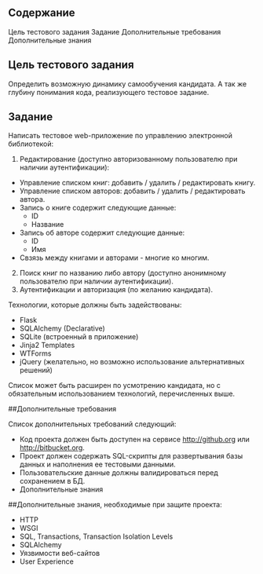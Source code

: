 ## Содержание

Цель тестового задания
Задание
Дополнительные требования
Дополнительные знания

## Цель тестового задания

Определить возможную динамику самообучения кандидата. А так же глубину понимания кода, реализующего тестовое задание.

## Задание

Написать тестовое web-приложение по управлению электронной библиотекой:

1. Редактирование (доступно авторизованному пользователю при наличии аутентификации):
  - Управление списком книг: добавить / удалить / редактировать книгу.
  - Управление списком авторов: добавить / удалить / редактировать автора.
  - Запись о книге содержит следующие данные:
      - ID
      - Название
  - Запись об авторе содержит следующие данные:
      - ID
      - Имя
  - Свзязь между книгами и авторами - многие ко многим.
2. Поиск книг по названию либо автору (доступно анонимному пользователю при наличии аутентификации).
3. Аутентификации и авторизация (по желанию кандидата).

Технологии, которые должны быть задействованы:

- Flask
- SQLAlchemy (Declarative)
- SQLite (встроенный в приложение)
- Jinja2 Templates
- WTForms
- jQuery (желательно, но возможно использование альтернативных решений)

Список может быть расширен по усмотрению кандидата, но с обязательным использованием технологий, перечисленных выше.

##Дополнительные требования

Список дополнительных требований следующий:

- Код проекта должен быть доступен на сервисе http://github.org или http://bitbucket.org.
- Проект должен содержать SQL-скрипты для развертывания базы данных и наполнения ее тестовыми данными.
- Пользовательские данные должны валидироваться перед сохранением в БД.
- Дополнительные знания

##Дополнительные знания, необходимые при защите проекта:

- HTTP
- WSGI
- SQL, Transactions, Transaction Isolation Levels
- SQLAlchemy
- Уязвимости веб-сайтов
- User Experience
